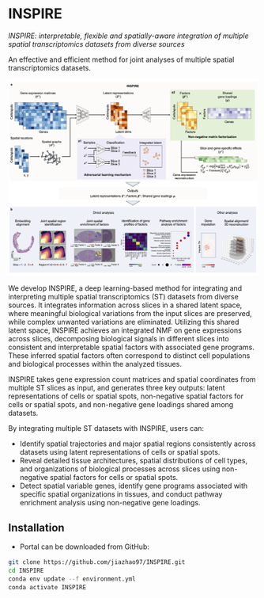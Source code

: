 # INSPIRE

*INSPIRE: interpretable, flexible and spatially-aware integration of multiple spatial transcriptomics datasets from diverse sources*

An effective and efficient method for joint analyses of multiple spatial transcriptomics datasets.

![INSPIRE\_pipeline](demo/overview.jpg)

We develop INSPIRE, a deep learning-based method for integrating and interpreting multiple spatial transcriptomics (ST) datasets from diverse sources. It integrates information across slices in a shared latent space, where meaningful biological variations from the input slices are preserved, while complex unwanted variations are eliminated. Utilizing this shared latent space, INSPIRE achieves an integrated NMF on gene expressions across slices, decomposing biological signals in different slices into consistent and interpretable spatial factors with associated gene programs. These inferred spatial factors often correspond to distinct cell populations and biological processes within the analyzed tissues.

INSPIRE takes gene expression count matrices and spatial coordinates from multiple ST slices as input, and generates three key outputs: latent representations of cells or spatial spots, non-negative spatial factors for cells or spatial spots, and non-negative gene loadings shared among datasets.

By integrating multiple ST datasets with INSPIRE, users can:
* Identify spatial trajectories and major spatial regions consistently across datasets using latent representations of cells or spatial spots.
* Reveal detailed tissue architectures, spatial distributions of cell types, and organizations of biological processes across slices using non-negative spatial factors for cells or spatial spots.
* Detect spatial variable genes, identify gene programs associated with specific spatial organizations in tissues, and conduct pathway enrichment analysis using non-negative gene loadings.


## Installation
* Portal can be downloaded from GitHub:
```bash
git clone https://github.com/jiazhao97/INSPIRE.git
cd INSPIRE
conda env update --f environment.yml
conda activate INSPIRE
```
